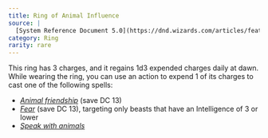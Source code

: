 ```yaml
---
title: Ring of Animal Influence
source: |
  [System Reference Document 5.0](https://dnd.wizards.com/articles/features/systems-reference-document-srd)
category: Ring
rarity: rare
---
```


This ring has 3 charges, and it regains 1d3 expended charges daily at dawn. While wearing the ring, you can use an action to expend 1 of its charges to cast one of the following spells:

- [*Animal friendship*](/spells/animal-friendship/) (save DC 13)
- [*Fear*](/spells/fear/) (save DC 13), targeting only beasts that have an Intelligence of 3 or lower
- [*Speak with animals*](/spells/speak-with-animals/)
